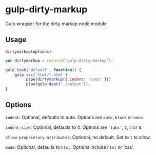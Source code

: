 # gulp-dirty-markup
Gulp wrapper for the dirty markup node module

## Usage

`dirtymarkup(options)`

```js
var dirtymarkup = require('gulp-dirty-markup');

gulp.task('default', function() {
    gulp.src('html/*.html')
        .pipe(dirtymarkup({ indent: 'auto' }))
        .pipe(gulp.dest('./output'));
}
```

## Options
`indent`: Optional, defaults to auto. Options are `auto`, `block` or `none`.

`indent-size`: Optional, defaults to 4. Options are `'tabs'`, `2`, `4` or `8`.

`allow-proprietary-attributes`: Optional, no default. Set to `1` to allow.

`mode`: Optional, defaults to `html`. Options include `html` or 'css'.